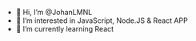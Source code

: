 - 👋 Hi, I’m @JohanLMNL
- 👀 I’m interested in JavaScript, Node.JS & React APP
- 🌱 I’m currently learning React

